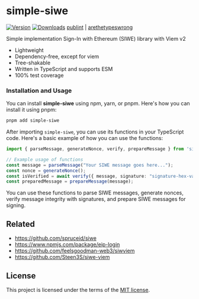 # simple-siwe 

[![Version](https://img.shields.io/npm/v/simple-siwe)](https://www.npmjs.com/simple-siwe/simple-siwe)
[![Downloads](https://img.shields.io/npm/dt/simple-siwe)](https://www.npmjs.com/simple-siwe/simple-siwe)
[publint](https://publint.dev/simple-siwe) | 
[arethetypeswrong](https://arethetypeswrong.github.io/?p=simple-siwe)


Simple implementation Sign-In with Ethereum (SIWE) library with Viem v2

- Lightweight
- Dependency-free, except for viem
- Tree-shakable
- Written in TypeScript and supports ESM
- 100% test coverage

### Installation and Usage

You can install **simple-siwe** using npm, yarn, or pnpm. Here's how you can install it using pnpm:

```bash
pnpm add simple-siwe
```

After importing `simple-siwe`, you can use its functions in your TypeScript code. Here's a basic example of how you can use the functions:

```typescript
import { parseMessage, generateNonce, verify, prepareMessage } from 'simple-siwe';

// Example usage of functions
const message = parseMessage("Your SIWE message goes here...");
const nonce = generateNonce();
const isVerified = await verify({ message, signature: "signature-hex-value" });
const preparedMessage = prepareMessage(message);
```

You can use these functions to parse SIWE messages, generate nonces, verify message integrity with signatures, and prepare SIWE messages for signing.


## Related
- https://github.com/spruceid/siwe
- https://www.npmjs.com/package/eip-login
- https://github.com/feelsgoodman-web3/siwviem
- https://github.com/Steen3S/siwe-viem

## License
This project is licensed under the terms of the [MIT license](LICENSE).
